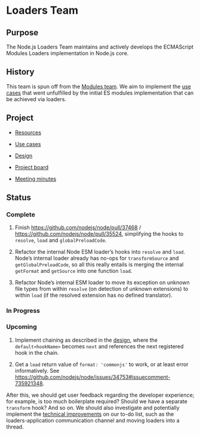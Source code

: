 # Loaders Team

## Purpose

The Node.js Loaders Team maintains and actively develops the ECMAScript Modules Loaders implementation in Node.js core.

## History

This team is spun off from the [Modules team](https://github.com/nodejs/modules). We aim to implement the [use cases](https://github.com/nodejs/modules/blob/main/doc/use-cases.md) that went unfulfilled by the initial ES modules implementation that can be achieved via loaders.

## Project

- [Resources](doc/resources.md)

- [Use cases](./doc/use-cases.md)

- [Design](./doc/design.md)

- [Project board](https://github.com/nodejs/node/projects/17)

- [Meeting minutes](./doc/meetings)

## Status

### Complete

1. Finish https://github.com/nodejs/node/pull/37468 / https://github.com/nodejs/node/pull/35524, simplifying the hooks to `resolve`, `load` and `globalPreloadCode`.

1. Refactor the internal Node ESM loader’s hooks into `resolve` and `load`. Node’s internal loader already has no-ops for `transformSource` and `getGlobalPreloadCode`, so all this really entails is merging the internal `getFormat` and `getSource` into one function `load`.

1. Refactor Node’s internal ESM loader to move its exception on unknown file types from within `resolve` (on detection of unknown extensions) to within `load` (if the resolved extension has no defined translator).

### In Progress

### Upcoming

1. Implement chaining as described in the [design](doc/design.md), where the `default<hookName>` becomes `next` and references the next registered hook in the chain.

1. Get a `load` return value of `format: 'commonjs'` to work, or at least error informatively. See https://github.com/nodejs/node/issues/34753#issuecomment-735921348.

After this, we should get user feedback regarding the developer experience; for example, is too much boilerplate required? Should we have a separate `transform` hook? And so on. We should also investigate and potentially implement the [technical improvements](doc/use-cases.md#improvements) on our to-do list, such as the loaders-application communication channel and moving loaders into a thread.
